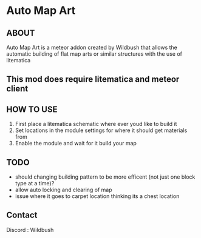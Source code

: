 # Auto Map Art

## ABOUT
Auto Map Art is a meteor addon created by Wildbush that allows the automatic building of flat map arts or similar structures with the use of litematica
## This mod does require litematica and meteor client

## HOW TO USE 
1. First place a litematica schematic where ever youd like to build it
2. Set locations in the module settings for where it should get materials from
3. Enable the module and wait for it build your map

## TODO
- should changing building pattern to be more efficent (not just one block type at a time)?
- allow auto locking and clearing of map
- issue where it goes to carpet location thinking its a chest location

## Contact
Discord : Wildbush